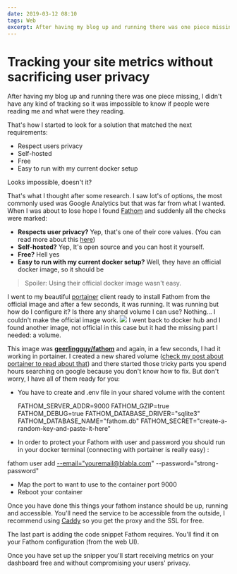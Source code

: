 ```yaml
---
date: 2019-03-12 08:10
tags: Web
excerpt: After having my blog up and running there was one piece missing, I didn't have any kind of tracking so it was impossible to know if people were reading me and what were they reading. 
---
```

# Tracking your site metrics without sacrificing​ user privacy

After having my blog up and running there was one piece missing, I didn't have any kind of tracking so it was impossible to know if people were reading me and what were they reading.

That's how I started to look for a solution that matched the next requirements:

- Respect users privacy
- Self-hosted
- Free
- Easy to run with my current docker setup

Looks impossible, doesn't it?

That's what I thought after some research. I saw lot's of options, the most commonly used was Google Analytics but that was far from what I wanted. When I was about to lose hope I found [Fathom](https://usefathom.com) and suddenly all the checks were marked:

- **Respects user privacy?** Yep, that's one of their core values. (You can read more about this [here](https://usefathom.com/data/))
- **Self-hosted?** Yep, It's open source and you can host it yourself.
- **Free?** Hell yes
- **Easy to run with my current docker setup?** Well, they have an official docker image, so it should be

> Spoiler: Using their official docker image wasn't easy.

I went to my beautiful [portainer](https://blog.bitomule.com/using-portainer-to-manage-container-station/) client ready to install Fathom from the official image and after a few seconds, it was running. It was running but how do I configure it? Is there any shared volume I can use? Nothing... I couldn't make the official image work.
![](/content/images/2019/03/200.gif)
 I went back to docker hub and I found another image, not official in this case but it had the missing part I needed: a volume.

This image was **[geerlingguy/fathom](https://hub.docker.com/r/geerlingguy/fathom)** and again, in a few seconds, I had it working in portainer. I created a new shared volume ([check my post about portainer to read about that](https://blog.bitomule.com/using-portainer-to-manage-container-station/)) and there started those tricky parts you spend hours searching on google because you don't know how to fix. But don't worry, I have all of them ready for you:

- You have to create and .env file in your shared volume with the content

    FATHOM_SERVER_ADDR=9000
    FATHOM_GZIP=true
    FATHOM_DEBUG=true
    FATHOM_DATABASE_DRIVER="sqlite3"
    FATHOM_DATABASE_NAME="fathom.db"
    FATHOM_SECRET="create-a-random-key-and-paste-it-here"
    

- In order to protect your Fathom with user and password you should run in your docker terminal (connecting with portainer is really easy) :

fathom user add [--email="youremail@blabla.com](--email="youremail@blabla.com)" --password="strong-password"

- Map the port to want to use to the container port 9000
- Reboot your container

Once you have done this things your fathom instance should be up, running and accessible. You'll need the service to be accessible from the outside, I recommend using [Caddy](https://blog.bitomule.com/running-a-website-from-your-qnap-nas/) so you get the proxy and the SSL for free.

The last part is adding the code snippet Fathom requires. You'll find it on your Fathom configuration (from the web UI).

Once you have set up the snipper you'll start receiving metrics on your dashboard free and without compromising your users' privacy.
